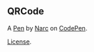 QRCode
------


A [Pen](https://codepen.io/narckany/pen/bGRyavB) by [Narc](https://codepen.io/narckany) on [CodePen](https://codepen.io).

[License](https://codepen.io/narckany/pen/bGRyavB/license).